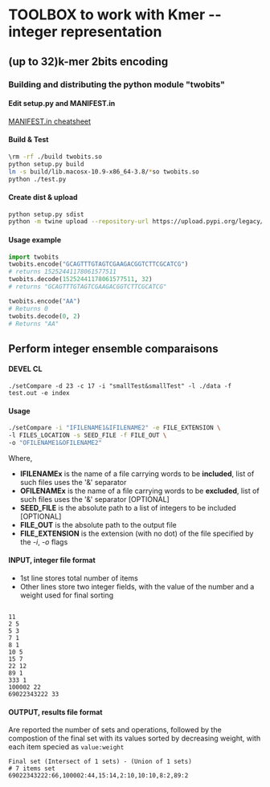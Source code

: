 # TOOLBOX to work with Kmer -- integer representation

## (up to 32)k-mer 2bits encoding

### Building and distributing the python module "twobits"

#### Edit setup.py and MANIFEST.in
[MANIFEST.in cheatsheet](https://packaging.python.org/guides/using-manifest-in/)

#### Build & Test 

```sh
\rm -rf ./build twobits.so
python setup.py build
ln -s build/lib.macosx-10.9-x86_64-3.8/*so twobits.so
python ./test.py
```

#### Create dist & upload

```sh
python setup.py sdist
python -m twine upload --repository-url https://upload.pypi.org/legacy/ dist/*
```

#### Usage example

```python
import twobits
twobits.encode("GCAGTTTGTAGTCGAAGACGGTCTTCGCATCG")
# returns 15252441178061577511
twobits.decode(15252441178061577511, 32)
# returns "GCAGTTTGTAGTCGAAGACGGTCTTCGCATCG"

twobits.encode("AA")
# Returns 0
twobits.decode(0, 2)
# Returns "AA"
```

## Perform integer ensemble comparaisons

#### DEVEL CL
```
./setCompare -d 23 -c 17 -i "smallTest&smallTest" -l ./data -f test.out -e index
```

#### Usage

```sh
./setCompare -i "IFILENAME1&IFILENAME2" -e FILE_EXTENSION \
-l FILES_LOCATION -s SEED_FILE -f FILE_OUT \
-o "OFILENAME1&OFILENAME2"
```

Where,

* **IFILENAMEx**  is the name of a file carrying words to be **included**, list of such files uses the '&' separator
* **OFILENAMEx**  is the name of a file carrying words to be **excluded**, list of such files uses the '&' separator [OPTIONAL]
* **SEED_FILE** is the absolute path to a list of integers to be included [OPTIONAL]
* **FILE_OUT**  is the absolute path to the output file
* **FILE_EXTENSION** is the extension (with no dot) of the file specified by the *-i*, *-o* flags

#### INPUT, integer file format
* 1st line stores total number of items
* Other lines store two integer fields, with the value of the number and a weight used for final sorting
```

11
2 5
5 3
7 1
8 1
10 5
15 7
22 12
89 1
333 1
100002 22
69022343222 33
```

#### OUTPUT, results file format

Are reported the number of sets and operations, followed by the compostion of the final set with its values sorted by decreasing weight, with each item specied as `value:weight`

```
Final set (Intersect of 1 sets) - (Union of 1 sets)
# 7 items set
69022343222:66,100002:44,15:14,2:10,10:10,8:2,89:2
```
